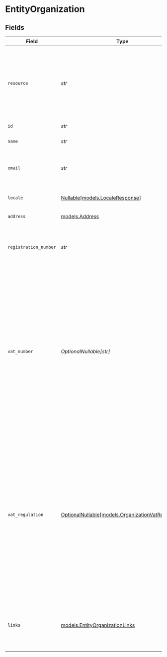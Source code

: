 # EntityOrganization


## Fields

| Field                                                                                                                                                                                                                                             | Type                                                                                                                                                                                                                                              | Required                                                                                                                                                                                                                                          | Description                                                                                                                                                                                                                                       | Example                                                                                                                                                                                                                                           |
| ------------------------------------------------------------------------------------------------------------------------------------------------------------------------------------------------------------------------------------------------- | ------------------------------------------------------------------------------------------------------------------------------------------------------------------------------------------------------------------------------------------------- | ------------------------------------------------------------------------------------------------------------------------------------------------------------------------------------------------------------------------------------------------- | ------------------------------------------------------------------------------------------------------------------------------------------------------------------------------------------------------------------------------------------------- | ------------------------------------------------------------------------------------------------------------------------------------------------------------------------------------------------------------------------------------------------- |
| `resource`                                                                                                                                                                                                                                        | *str*                                                                                                                                                                                                                                             | :heavy_check_mark:                                                                                                                                                                                                                                | Indicates the response contains an organization object. Will always contain the string `organization` for this<br/>resource type.                                                                                                                 | organization                                                                                                                                                                                                                                      |
| `id`                                                                                                                                                                                                                                              | *str*                                                                                                                                                                                                                                             | :heavy_check_mark:                                                                                                                                                                                                                                | N/A                                                                                                                                                                                                                                               | org_1234567                                                                                                                                                                                                                                       |
| `name`                                                                                                                                                                                                                                            | *str*                                                                                                                                                                                                                                             | :heavy_check_mark:                                                                                                                                                                                                                                | The name of the organization.                                                                                                                                                                                                                     | My Online Store                                                                                                                                                                                                                                   |
| `email`                                                                                                                                                                                                                                           | *str*                                                                                                                                                                                                                                             | :heavy_check_mark:                                                                                                                                                                                                                                | The email address associated with the organization.                                                                                                                                                                                               | example@mail.com                                                                                                                                                                                                                                  |
| `locale`                                                                                                                                                                                                                                          | [Nullable[models.LocaleResponse]](../models/localeresponse.md)                                                                                                                                                                                    | :heavy_check_mark:                                                                                                                                                                                                                                | Allows you to preset the language to be used.                                                                                                                                                                                                     | en_US                                                                                                                                                                                                                                             |
| `address`                                                                                                                                                                                                                                         | [models.Address](../models/address.md)                                                                                                                                                                                                            | :heavy_check_mark:                                                                                                                                                                                                                                | N/A                                                                                                                                                                                                                                               |                                                                                                                                                                                                                                                   |
| `registration_number`                                                                                                                                                                                                                             | *str*                                                                                                                                                                                                                                             | :heavy_check_mark:                                                                                                                                                                                                                                | The registration number of the organization at their local chamber of commerce.                                                                                                                                                                   | 12345678                                                                                                                                                                                                                                          |
| `vat_number`                                                                                                                                                                                                                                      | *OptionalNullable[str]*                                                                                                                                                                                                                           | :heavy_minus_sign:                                                                                                                                                                                                                                | The VAT number of the organization, if based in the European Union or in The United Kingdom. VAT numbers are<br/>verified against the international registry *VIES*.<br/><br/>The field is not present for merchants residing in other countries. | NL123456789B01                                                                                                                                                                                                                                    |
| `vat_regulation`                                                                                                                                                                                                                                  | [OptionalNullable[models.OrganizationVatRegulation]](../models/organizationvatregulation.md)                                                                                                                                                      | :heavy_minus_sign:                                                                                                                                                                                                                                | Mollie applies Dutch VAT for merchants based in The Netherlands, British VAT for merchants based in The United<br/>Kingdom, and shifted VAT for merchants in the European Union.<br/><br/>The field is not present for merchants residing in other countries. | dutch                                                                                                                                                                                                                                             |
| `links`                                                                                                                                                                                                                                           | [models.EntityOrganizationLinks](../models/entityorganizationlinks.md)                                                                                                                                                                            | :heavy_check_mark:                                                                                                                                                                                                                                | An object with several relevant URLs. Every URL object will contain an `href` and a `type` field.                                                                                                                                                 |                                                                                                                                                                                                                                                   |